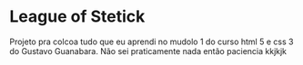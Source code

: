 # League of Stetick
Projeto pra colcoa tudo que eu aprendi no mudolo 1 do curso html 5 e css 3 do Gustavo Guanabara.
Não sei praticamente nada então paciencia kkjkjk
